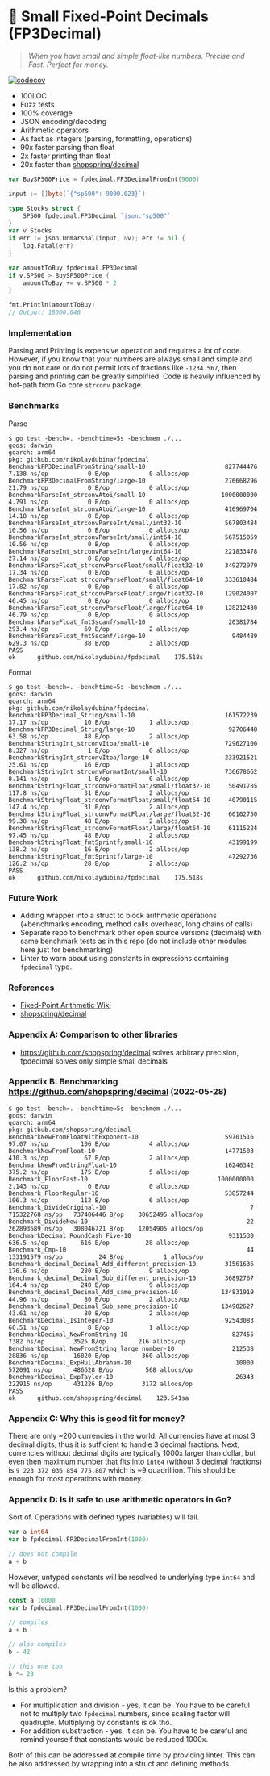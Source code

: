 # 🐣 Small Fixed-Point Decimals (FP3Decimal)

> _When you have small and simple float-like numbers. Precise and Fast. Perfect for money._

[![codecov](https://codecov.io/gh/nikolaydubina/fpdecimal/branch/main/graph/badge.svg?token=0pf0P5qloX)](https://codecov.io/gh/nikolaydubina/fpdecimal)

* 100LOC
* Fuzz tests
* 100% coverage
* JSON encoding/decoding
* Arithmetic operators
* As fast as integers (parsing, formatting, operations)
* 90x faster parsing than float
* 2x faster printing than float
* 20x faster than [shopspring/decimal](https://github.com/shopspring/decimal)

```go
var BuySP500Price = fpdecimal.FP3DecimalFromInt(9000)

input := []byte(`{"sp500": 9000.023}`)

type Stocks struct {
    SP500 fpdecimal.FP3Decimal `json:"sp500"`
}
var v Stocks
if err := json.Unmarshal(input, &v); err != nil {
    log.Fatal(err)
}

var amountToBuy fpdecimal.FP3Decimal
if v.SP500 > BuySP500Price {
    amountToBuy += v.SP500 * 2
}

fmt.Println(amountToBuy)
// Output: 18000.046
```

### Implementation

Parsing and Printing is expensive operation and requires a lot of code.
However, if you know that your numbers are always small and simple and you do not care or do not permit lots of fractions like `-1234.567`, then parsing and printing can be greatly simplified.
Code is heavily influenced by hot-path from Go core `strconv` package.

### Benchmarks

Parse
```
$ go test -bench=. -benchtime=5s -benchmem ./...
goos: darwin
goarch: arm64
pkg: github.com/nikolaydubina/fpdecimal
BenchmarkFP3DecimalFromString/small-10                      827744476            7.138 ns/op           0 B/op           0 allocs/op
BenchmarkFP3DecimalFromString/large-10                      276668296            21.79 ns/op           0 B/op           0 allocs/op
BenchmarkParseInt_strconvAtoi/small-10                     1000000000            4.791 ns/op           0 B/op           0 allocs/op
BenchmarkParseInt_strconvAtoi/large-10                      416969704            14.18 ns/op           0 B/op           0 allocs/op
BenchmarkParseInt_strconvParseInt/small/int32-10            567803484            10.56 ns/op           0 B/op           0 allocs/op
BenchmarkParseInt_strconvParseInt/small/int64-10            567515059            10.56 ns/op           0 B/op           0 allocs/op
BenchmarkParseInt_strconvParseInt/large/int64-10            221833478            27.14 ns/op           0 B/op           0 allocs/op
BenchmarkParseFloat_strconvParseFloat/small/float32-10      349272979            17.34 ns/op           0 B/op           0 allocs/op
BenchmarkParseFloat_strconvParseFloat/small/float64-10      333610484            17.82 ns/op           0 B/op           0 allocs/op
BenchmarkParseFloat_strconvParseFloat/large/float32-10      129024007            46.45 ns/op           0 B/op           0 allocs/op
BenchmarkParseFloat_strconvParseFloat/large/float64-10      128212430            46.79 ns/op           0 B/op           0 allocs/op
BenchmarkParseFloat_fmtSscanf/small-10                       20381784            293.4 ns/op          69 B/op           2 allocs/op
BenchmarkParseFloat_fmtSscanf/large-10                        9484489            629.3 ns/op          88 B/op           3 allocs/op
PASS
ok      github.com/nikolaydubina/fpdecimal    175.518s
```

Format
```
$ go test -bench=. -benchtime=5s -benchmem ./...
goos: darwin
goarch: arm64
pkg: github.com/nikolaydubina/fpdecimal
BenchmarkFP3Decimal_String/small-10                         161572239            37.17 ns/op          10 B/op           1 allocs/op
BenchmarkFP3Decimal_String/large-10                          92706448            63.58 ns/op          48 B/op           2 allocs/op
BenchmarkStringInt_strconvItoa/small-10                     729627100            8.327 ns/op           1 B/op           0 allocs/op
BenchmarkStringInt_strconvItoa/large-10                     233921521            25.61 ns/op          16 B/op           1 allocs/op
BenchmarkStringInt_strconvFormatInt/small-10                736678662            8.141 ns/op           1 B/op           0 allocs/op
BenchmarkStringFloat_strconvFormatFloat/small/float32-10     50491785            117.8 ns/op          31 B/op           2 allocs/op
BenchmarkStringFloat_strconvFormatFloat/small/float64-10     40790115            147.4 ns/op          31 B/op           2 allocs/op
BenchmarkStringFloat_strconvFormatFloat/large/float32-10     60102750            99.38 ns/op          48 B/op           2 allocs/op
BenchmarkStringFloat_strconvFormatFloat/large/float64-10     61115224            97.45 ns/op          48 B/op           2 allocs/op
BenchmarkStringFloat_fmtSprintf/small-10                     43199199            138.2 ns/op          16 B/op           2 allocs/op
BenchmarkStringFloat_fmtSprintf/large-10                     47292736            126.2 ns/op          28 B/op           2 allocs/op
PASS
ok      github.com/nikolaydubina/fpdecimal    175.518s
```

### Future Work

- Adding wrapper into a struct to block arithmetic operations (+benchmarks encoding, method calls overhead, long chains of calls)
- Separate repo to benchmark other open source versions (decimals) with same benchmark tests as in this repo (do not include other modules here just for benchmarking)
- Linter to warn about using constants in expressions containing `fpdecimal` type.

### References

- [Fixed-Point Arithmetic Wiki](https://en.wikipedia.org/wiki/Fixed-point_arithmetic)
- [shopspring/decimal](https://github.com/shopspring/decimal)

### Appendix A: Comparison to other libraries

- https://github.com/shopspring/decimal solves arbitrary precision, fpdecimal solves only simple small decimals

### Appendix B: Benchmarking https://github.com/shopspring/decimal (2022-05-28)
```
$ go test -bench=. -benchtime=5s -benchmem ./...
goos: darwin
goarch: arm64
pkg: github.com/shopspring/decimal
BenchmarkNewFromFloatWithExponent-10                        59701516         97.07 ns/op         106 B/op           4 allocs/op
BenchmarkNewFromFloat-10                                    14771503         410.3 ns/op          67 B/op           2 allocs/op
BenchmarkNewFromStringFloat-10                              16246342         375.2 ns/op         175 B/op           5 allocs/op
Benchmark_FloorFast-10                                    1000000000         2.143 ns/op           0 B/op           0 allocs/op
Benchmark_FloorRegular-10                                   53857244         106.3 ns/op         112 B/op           6 allocs/op
Benchmark_DivideOriginal-10                                        7     715322768 ns/op   737406446 B/op    30652495 allocs/op
Benchmark_DivideNew-10                                            22     262893689 ns/op   308046721 B/op    12054905 allocs/op
BenchmarkDecimal_RoundCash_Five-10                           9311530         636.5 ns/op         616 B/op          28 allocs/op
Benchmark_Cmp-10                                                  44     133191579 ns/op          24 B/op           1 allocs/op
Benchmark_decimal_Decimal_Add_different_precision-10        31561636         176.6 ns/op         280 B/op           9 allocs/op
Benchmark_decimal_Decimal_Sub_different_precision-10        36892767         164.4 ns/op         240 B/op           9 allocs/op
Benchmark_decimal_Decimal_Add_same_precision-10            134831919         44.96 ns/op          80 B/op           2 allocs/op
Benchmark_decimal_Decimal_Sub_same_precision-10            134902627         43.61 ns/op          80 B/op           2 allocs/op
BenchmarkDecimal_IsInteger-10                               92543083         66.51 ns/op           8 B/op           1 allocs/op
BenchmarkDecimal_NewFromString-10                             827455          7382 ns/op        3525 B/op         216 allocs/op
BenchmarkDecimal_NewFromString_large_number-10                212538         28836 ns/op       16820 B/op         360 allocs/op
BenchmarkDecimal_ExpHullAbraham-10                             10000        572091 ns/op      486628 B/op         568 allocs/op
BenchmarkDecimal_ExpTaylor-10                                  26343        222915 ns/op      431226 B/op        3172 allocs/op
PASS
ok      github.com/shopspring/decimal    123.541sa
```

### Appendix C: Why this is good fit for money?

There are only ~200 currencies in the world.
All currencies have at most 3 decimal digits, thus it is sufficient to handle 3 decimal fractions.
Next, currencies without decimal digits are typically 1000x larger than dollar, but even then maximum number that fits into `int64` (without 3 decimal fractions) is `9 223 372 036 854 775.807` which is ~9 quadrillion. This should be enough for most operations with money.

### Appendix D: Is it safe to use arithmetic operators in Go?

Sort of. Operations with defined types (variables) will fail.
```go
var a int64
var b fpdecimal.FP3DecimalFromInt(1000)

// does not compile
a + b
```

However, untyped constants will be resolved to underlying type `int64` and will be allowed.  
```go
const a 10000
var b fpdecimal.FP3DecimalFromInt(1000)

// compiles
a + b

// also compiles
b - 42

// this one too
b *= 23
```

Is this a problem? 
* For multiplication and division - yes, it can be. You have to be careful not to multiply two `fpdecimal` numbers, since scaling factor will quadruple. Multiplying by constants is ok tho.
* For addition substraction - yes, it can be. You have to be careful and remind yourself that constants would be reduced 1000x.

Both of this can be addressed at compile time by providing linter. This can be also addressed by wrapping into a struct and defining methods.
